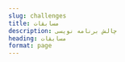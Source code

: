 ```yaml
---
slug: challenges
title: مسابقات
description: چالش برنامه نویسی
heading: مسابقات
format: page
---
```

